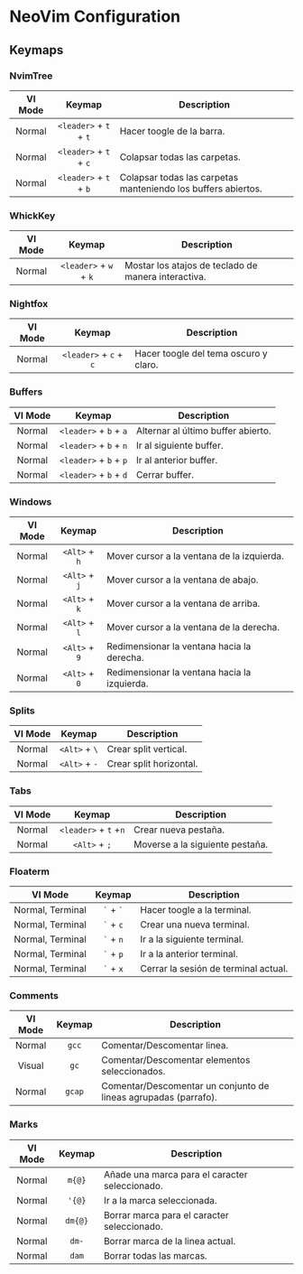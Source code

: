 # NeoVim Configuration

## Keymaps

### NvimTree

| VI Mode |         Keymap         | Description                                                   |
| :-----: | :--------------------: | ------------------------------------------------------------- |
| Normal  | `<leader>` + `t` + `t` | Hacer toogle de la barra.                                     |
| Normal  | `<leader>` + `t` + `c` | Colapsar todas las carpetas.                                  |
| Normal  | `<leader>` + `t` + `b` | Colapsar todas las carpetas manteniendo los buffers abiertos. |

### WhickKey

| VI Mode |         Keymap         | Description                                         |
| :-----: | :--------------------: | --------------------------------------------------- |
| Normal  | `<leader>` + `w` + `k` | Mostar los atajos de teclado de manera interactiva. |

### Nightfox

| VI Mode |         Keymap         | Description                           |
| :-----: | :--------------------: | ------------------------------------- |
| Normal  | `<leader>` + `c` + `c` | Hacer toogle del tema oscuro y claro. |

### Buffers

| VI Mode |         Keymap         | Description                        |
| :-----: | :--------------------: | ---------------------------------- |
| Normal  | `<leader>` + `b` + `a` | Alternar al último buffer abierto. |
| Normal  | `<leader>` + `b` + `n` | Ir al siguiente buffer.            |
| Normal  | `<leader>` + `b` + `p` | Ir al anterior buffer.             |
| Normal  | `<leader>` + `b` + `d` | Cerrar buffer.                     |

### Windows

| VI Mode |    Keymap     | Description                                  |
| :-----: | :-----------: | -------------------------------------------- |
| Normal  | `<Alt>` + `h` | Mover cursor a la ventana de la izquierda.   |
| Normal  | `<Alt>` + `j` | Mover cursor a la ventana de abajo.          |
| Normal  | `<Alt>` + `k` | Mover cursor a la ventana de arriba.         |
| Normal  | `<Alt>` + `l` | Mover cursor a la ventana de la derecha.     |
| Normal  | `<Alt>` + `9` | Redimensionar la ventana hacia la derecha.   |
| Normal  | `<Alt>` + `0` | Redimensionar la ventana hacia la izquierda. |

### Splits

| VI Mode |    Keymap     | Description             |
| :-----: | :-----------: | ----------------------- |
| Normal  | `<Alt>` + `\` | Crear split vertical.   |
| Normal  | `<Alt>` + `-` | Crear split horizontal. |

### Tabs

| VI Mode |        Keymap         | Description                     |
| :-----: | :-------------------: | ------------------------------- |
| Normal  | `<leader>` + `t` +`n` | Crear nueva pestaña.            |
| Normal  |     `<Alt>` + `;`     | Moverse a la siguiente pestaña. |

### Floaterm

|     VI Mode      |      Keymap       | Description                          |
| :--------------: | :---------------: | ------------------------------------ |
| Normal, Terminal | `` ` `` + `` ` `` | Hacer toogle a la terminal.          |
| Normal, Terminal | `` ` `` + `` c `` | Crear una nueva terminal.            |
| Normal, Terminal | `` ` `` + `` n `` | Ir a la siguiente terminal.          |
| Normal, Terminal | `` ` `` + `` p `` | Ir a la anterior terminal.           |
| Normal, Terminal | `` ` `` + `` x `` | Cerrar la sesión de terminal actual. |

### Comments

| VI Mode | Keymap | Description                                                     |
| :-----: | :----: | --------------------------------------------------------------- |
| Normal  | `gcc`  | Comentar/Descomentar linea.                                     |
| Visual  |  `gc`  | Comentar/Descomentar elementos seleccionados.                   |
| Normal  | `gcap` | Comentar/Descomentar un conjunto de lineas agrupadas (parrafo). |

### Marks

| VI Mode | Keymap  | Description                                    |
| :-----: | :-----: | ---------------------------------------------- |
| Normal  | `m{@}`  | Añade una marca para el caracter seleccionado. |
| Normal  | `'{@}`  | Ir a la marca seleccionada.                    |
| Normal  | `dm{@}` | Borrar marca para el caracter seleccionado.    |
| Normal  |  `dm-`  | Borrar marca de la linea actual.               |
| Normal  |  `dam`  | Borrar todas las marcas.                       |
